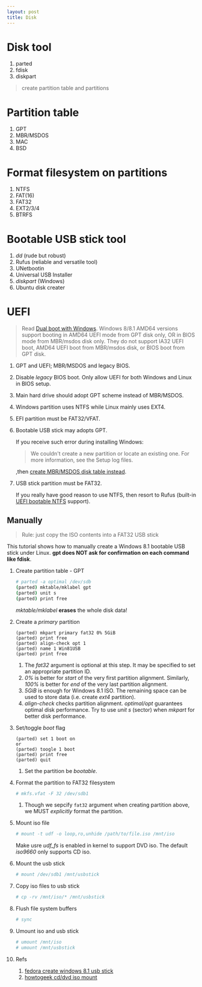 ```yaml
---
layout: post
title: Disk
---
```


# Disk tool

1. parted
2. fdisk
3. diskpart

> create partition table and partitions

# Partition table

1. GPT
2. MBR/MSDOS
3. MAC
4. BSD

# Format filesystem on partitions

1. NTFS
2. FAT(16)
3. FAT32
4. EXT2/3/4
5. BTRFS

# Bootable USB stick tool

1. *dd* (rude but robust)
2. Rufus (reliable and versatile tool)
3. UNetbootin
4. Universal USB Installer
5. *diskpart* (Windows)
6. Ubuntu disk creater

# UEFI

>Read [Dual boot with Windows](https://wiki.archlinux.org/index.php/Windows_and_Arch_dual_boot). Windows 8/8.1 AMD64 versions support booting in AMD64 UEFI mode from GPT disk only, OR in BIOS mode from MBR/msdos disk only. They do not support IA32 UEFI boot, AMD64 UEFI boot from MBR/msdos disk, or BIOS boot from GPT disk.

1. GPT and UEFI; MBR/MSDOS and legacy BIOS.
2. Disable *legacy* BIOS boot. Only allow UEFI for both Windows and Linux in BIOS setup.
3. Main hard drive should adopt GPT scheme instead of MBR/MSDOS.
4. Windows partition uses NTFS while Linux mainly uses EXT4.
5. EFI partition must be FAT32/VFAT.
6. Bootable USB stick may adopts GPT.

   If you receive such error during installing Windows:

   >We couldn't create a new partition or locate an existing one.  For more information, see the Setup log files.

   ,then [create MBR/MSDOS disk table instead](https://wiki.archlinux.org/index.php/Windows_and_Arch_dual_boot#Couldn.27t_create_a_new_partition_or_locate_an_existing_one).
6. USB stick partition must be FAT32.

   If you really have good reason to use NTFS, then resort to Rufus (built-in [UEFI bootable NTFS](https://github.com/pbatard/uefi-ntfs) support).

## Manually

>Rule: just copy the ISO contents into a FAT32 USB stick

This tutorial shows how to manually create a Windows 8.1 bootable USB stick under Linux. **gpt does NOT ask for confirmation on each command like fdisk**.

1. Create partition table - GPT

   ```bash
   # parted -a optimal /dev/sdb
   (parted) mktable/mklabel gpt
   (parted) unit s
   (parted) print free
   ```

   *mktable/mklabel* **erases** the whole disk data!
2. Create a *primary* partition

   ```
   (parted) mkpart primary fat32 0% 5GiB
   (parted) print free
   (parted) align-check opt 1
   (parted) name 1 Win81USB
   (parted) print free
   ```

   1. The *fat32* argument is optional at this step. It may be specified to set an appropriate partition ID.
   2. *0%* is better for *start* of the very first partition alignment. Similarly, *100%* is better for *end* of the very last partition alignment.
   3. *5GiB* is enough for Windows 8.1 ISO. The remaining space can be used to store data (i.e. create *ext4* partition).
   4. *align-check* checks partition alignment. *optimal/opt* guarantees optimal disk performance. Try to use *unit s* (sector) when *mkpart* for better disk performance.
3. Set/toggle *boot* flag

   ```
   (parted) set 1 boot on
   or
   (parted) toogle 1 boot
   (parted) print free
   (parted) quit
   ```

   1. Set the partition be *bootable*.
4. Format the partition to FAT32 filesystem

   ```bash
   # mkfs.vfat -F 32 /dev/sdb1
   ```

   1. Though we sepcify `fat32` argument when creating partition above, we MUST *explicitly* format the partition.
5. Mount iso file

   ```bash
   # mount -t udf -o loop,ro,unhide /path/to/file.iso /mnt/iso
   ```

   Make usre *udf_fs* is enabled in kernel to support DVD iso. The default *iso9660* only supports CD iso.
6. Mount the usb stick

   ```bash
   # mount /dev/sdb1 /mnt/usbstick
   ```
   
6. Copy iso files to usb stick

   ```bash
   # cp -rv /mnt/iso/* /mnt/usbstick
   ```

7. Flush file system buffers

   ```bash
   # sync
   ```

8. Umount iso and usb stick

   ```bash
   # umount /mnt/iso
   # umount /mnt/usbstick
   ```

9. Refs
   1. [fedora create windows 8.1 usb stick](https://superuser.com/questions/729087/fedora-create-windows-8-1-bootable-usb)
   2. [howtogeek cd/dvd iso mount](http://www.howtogeek.com/168137/mount-an-iso-image-in-linux/?PageSpeed=noscript)

